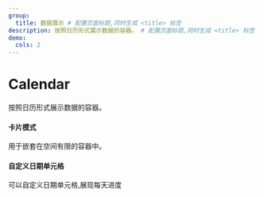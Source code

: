 ```yaml
---
group:
  title: 数据展示 # 配置页面标题,同时生成 <title> 标签
description: 按照日历形式展示数据的容器。 # 配置页面标题,同时生成 <title> 标签
demo:
  cols: 2
---
```


# Calendar

按照日历形式展示数据的容器。

#### 卡片模式
用于嵌套在空间有限的容器中。
<code src="./demos/basic.tsx"></code>

#### 自定义日期单元格
可以自定义日期单元格,展现每天进度
<code src="./demos/customDay.tsx"></code>

<API></API>
